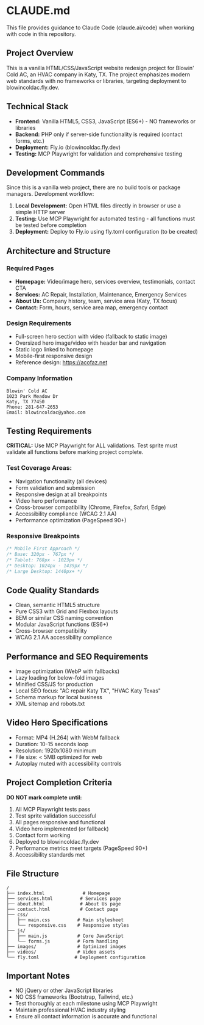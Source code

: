 # CLAUDE.md

This file provides guidance to Claude Code (claude.ai/code) when working with code in this repository.

## Project Overview
This is a vanilla HTML/CSS/JavaScript website redesign project for Blowin' Cold AC, an HVAC company in Katy, TX. The project emphasizes modern web standards with no frameworks or libraries, targeting deployment to blowincoldac.fly.dev.

## Technical Stack
- **Frontend:** Vanilla HTML5, CSS3, JavaScript (ES6+) - NO frameworks or libraries
- **Backend:** PHP only if server-side functionality is required (contact forms, etc.)
- **Deployment:** Fly.io (blowincoldac.fly.dev)
- **Testing:** MCP Playwright for validation and comprehensive testing

## Development Commands
Since this is a vanilla web project, there are no build tools or package managers. Development workflow:

1. **Local Development:** Open HTML files directly in browser or use a simple HTTP server
2. **Testing:** Use MCP Playwright for automated testing - all functions must be tested before completion
3. **Deployment:** Deploy to Fly.io using fly.toml configuration (to be created)

## Architecture and Structure

### Required Pages
- **Homepage:** Video/image hero, services overview, testimonials, contact CTA
- **Services:** AC Repair, Installation, Maintenance, Emergency Services  
- **About Us:** Company history, team, service area (Katy, TX focus)
- **Contact:** Form, hours, service area map, emergency contact

### Design Requirements
- Full-screen hero section with video (fallback to static image)
- Oversized hero image/video with header bar and navigation
- Static logo linked to homepage
- Mobile-first responsive design
- Reference design: https://acofaz.net

### Company Information
```
Blowin' Cold AC
1023 Park Meadow Dr
Katy, TX 77450
Phone: 281-647-2653
Email: blowincoldac@yahoo.com
```

## Testing Requirements
**CRITICAL:** Use MCP Playwright for ALL validations. Test sprite must validate all functions before marking project complete.

### Test Coverage Areas:
- Navigation functionality (all devices)
- Form validation and submission
- Responsive design at all breakpoints
- Video hero performance
- Cross-browser compatibility (Chrome, Firefox, Safari, Edge)
- Accessibility compliance (WCAG 2.1 AA)
- Performance optimization (PageSpeed 90+)

### Responsive Breakpoints
```css
/* Mobile First Approach */
/* Base: 320px - 767px */
/* Tablet: 768px - 1023px */ 
/* Desktop: 1024px - 1439px */
/* Large Desktop: 1440px+ */
```

## Code Quality Standards
- Clean, semantic HTML5 structure
- Pure CSS3 with Grid and Flexbox layouts
- BEM or similar CSS naming convention
- Modular JavaScript functions (ES6+)
- Cross-browser compatibility
- WCAG 2.1 AA accessibility compliance

## Performance and SEO Requirements
- Image optimization (WebP with fallbacks)
- Lazy loading for below-fold images
- Minified CSS/JS for production
- Local SEO focus: "AC repair Katy TX", "HVAC Katy Texas"
- Schema markup for local business
- XML sitemap and robots.txt

## Video Hero Specifications
- Format: MP4 (H.264) with WebM fallback
- Duration: 10-15 seconds loop
- Resolution: 1920x1080 minimum
- File size: < 5MB optimized for web
- Autoplay muted with accessibility controls

## Project Completion Criteria
**DO NOT mark complete until:**
1. All MCP Playwright tests pass
2. Test sprite validation successful
3. All pages responsive and functional
4. Video hero implemented (or fallback)
5. Contact form working
6. Deployed to blowincoldac.fly.dev
7. Performance metrics meet targets (PageSpeed 90+)
8. Accessibility standards met

## File Structure
```
/
├── index.html              # Homepage
├── services.html          # Services page
├── about.html             # About Us page
├── contact.html           # Contact page
├── css/
│   ├── main.css          # Main stylesheet
│   └── responsive.css    # Responsive styles
├── js/
│   ├── main.js           # Core JavaScript
│   └── forms.js          # Form handling
├── images/               # Optimized images
├── videos/               # Video assets
└── fly.toml             # Deployment configuration
```

## Important Notes
- NO jQuery or other JavaScript libraries
- NO CSS frameworks (Bootstrap, Tailwind, etc.)
- Test thoroughly at each milestone using MCP Playwright
- Maintain professional HVAC industry styling
- Ensure all contact information is accurate and functional